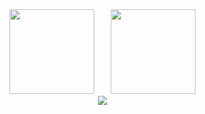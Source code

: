 
<div align="center">
<span>&emsp;&emsp;</span>
<img height="150px" src="https://github-readme-stats-md2pnao1q-amadeus075.vercel.app/api?username=Amadeus075&count_private=true&show_icons=true&theme=tokyonight" /><span>&emsp;&emsp;</span><img height="150px" src="https://github-readme-stats-md2pnao1q-amadeus075.vercel.app/api/top-langs/?username=amadeus075&layout=compact&theme=tokyonight" />
<span>&emsp;&emsp;</span>
</div>

<div align="center">
    <img  src="https://activity-graph.herokuapp.com/graph?username=Amadeus075&theme=tokyo-night" />
</div>


<!--
**Amadeus075/Amadeus075** is a ✨ _special_ ✨ repository because its `README.md` (this file) appears on your GitHub profile.

Here are some ideas to get you started:

- 🔭 I’m currently working on ...
- 🌱 I’m currently learning ...
- 👯 I’m looking to collaborate on ...
- 🤔 I’m looking for help with ...
- 💬 Ask me about ...
- 📫 How to reach me: ...
- 😄 Pronouns: ...
- ⚡ Fun fact: ...
-->

